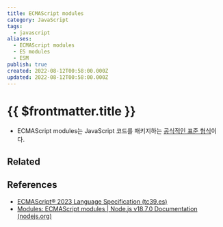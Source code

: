 ```yaml
---
title: ECMAScript modules
category: JavaScript
tags:
  - javascript
aliases:
  - ECMAScript modules
  - ES modules
  - ESM
publish: true
created: 2022-08-12T00:58:00.000Z
updated: 2022-08-12T00:58:00.000Z
---
```


# {{ $frontmatter.title }}

- ECMAScript modules는 JavaScript 코드를 패키지하는 [공식적인 표준 형식](https://tc39.es/ecma262/#sec-modules)이다.

## Related

## References

- [ECMAScript® 2023 Language Specification (tc39.es)](https://tc39.es/ecma262/#sec-modules)
- [Modules: ECMAScript modules | Node.js v18.7.0 Documentation (nodejs.org)](https://nodejs.org/api/esm.html)
